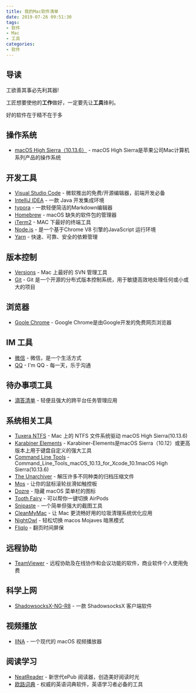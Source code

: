 ```yaml
---
title: 我的Mac软件清单
date: 2019-07-26 09:51:30
tags:
- 软件
- Mac
- 工具
categories:
- 软件
---
```


## 导读

工欲善其事必先利其器!

工匠想要使他的**工作**做好，一定要先让**工具**锋利。

好的软件在于精不在于多

## 操作系统

- [macOS High Sierra（10.13.6）](https://support.apple.com/zh-cn/HT208969) - macOS High Sierra是苹果公司Mac计算机系列产品的操作系统

## 开发工具

- [Visual Studio Code](https://code.visualstudio.com/) - 微软推出的免费/开源编辑器，前端开发必备
- [IntelliJ IDEA](https://www.jetbrains.com/idea/) - 一款 Java 开发集成环境
- [typora](https://www.typora.io/) - 一款轻便简洁的Markdown编辑器
- [Homebrew](https://brew.sh/index_zh-cn) - macOS 缺失的软件包的管理器
- [iTerm2](https://www.iterm2.com/index.html) - MAC 下最好的终端工具
- [Node.js](https://nodejs.org/en/) - 是一个基于Chrome V8 引擎的JavaScript 运行环境
- [Yarn](https://yarnpkg.com/zh-Hans/docs/install#mac-stable) - 快速、可靠、安全的依赖管理

## 版本控制

- [Versions](https://xclient.info/s/xversion.html) - Mac 上最好的 SVN 管理工具
- [Git](https://git-scm.com/download/mac) - Git 是一个开源的分布式版本控制系统，用于敏捷高效地处理任何或小或大的项目

## 浏览器

- [Goole Chrome](https://www.google.com/chrome/?platform=mac) - Google Chrome是由Google开发的免费网页浏览器

## IM 工具

- [微信](https://mac.weixin.qq.com/?t=mac&platform=wx&lang=zh_CN  ) - 微信，是一个生活方式
- [QQ](http://im.qq.com/macqq/) - I'm QQ - 每一天，乐于沟通

## 待办事项工具

- [滴答清单](https://www.dida365.com/about/download) - 轻便且强大的跨平台任务管理应用

## 系统相关工具

- [Tuxera NTFS](https://drive.google.com/file/d/1abaNkQhFPb9KuwYBuoikpkspa6dis0z7/view?usp=sharing) - Mac 上的 NTFS 文件系统驱动 macOS High Sierra(10.13.6)
- [Karabiner Elements](https://github.com/tekezo/Karabiner-Elements) - Karabiner-Elements是macOS Sierra（10.12）或更高版本上用于键盘自定义的强大工具
- [Command Line Tools](https://drive.google.com/file/d/1vvnWCYyD_zzhxnJkOTm_rTqTp5Y8hnhr/view?usp=sharing) - Command_Line_Tools_macOS_10.13_for_Xcode_10.1macOS High Sierra(10.13.6)
- [The Unarchiver](https://theunarchiver.com/) - 解压许多不同种类的归档压缩文件
- [Mos](https://github.com/Caldis/Mos) - 让你的鼠标滚轮丝滑如触控板
- [Dozre](https://dozermac.com/) - 隐藏 macOS 菜单栏的图标
- [Tooth Fairy](https://xclient.info/s/tooth-fairy.html) - 可以帮你一键切换 AirPods
- [Snipaste](https://zh.snipaste.com/) - 一个简单但强大的截图工具
- [CleanMyMac](https://drive.google.com/file/d/1eSkHWpxlZNAYpkIvuH1oKsV2N5MJtrhf/view?usp=sharing) - 让 Mac 更流畅好用的垃圾清理系统优化应用
- [NightOwl](https://nightowl.kramser.xyz/) - 轻松切换 macos Mojaves 暗黑模式
- [Fliqlo](https://fliqlo.com/) - 翻页时间屏保

## 远程协助

- [TeamViewer](https://www.teamviewer.cn/cn/download/mac-os/) - 远程协助及在线协作和会议功能的软件，商业软件个人使用免费

## 科学上网

- [ShadowsocksX-NG-R8](https://drive.google.com/file/d/1oahjxSeTYVq0gE717QgviyvgGj6kXw2g/view?usp=sharing) - 一款 ShadowsocksX 客户端软件

## 视频播放

- [IINA](https://iina.io/)  - 一个现代的 macOS 视频播放器

## 阅读学习

- [NeatReader](https://www.neat-reader.cn/downloads/mac) - 新世代ePub 阅读器，创造美好阅读时光
- [欧路词典](http://www.eudic.net/v4/en/app/download) - 权威的英语词典软件，英语学习者必备的工具
